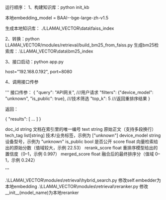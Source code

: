 运行顺序：
1、构建知识库：python init_kb

本地embedding_model = BAAI--bge-large-zh-v1.5 

生成本地知识库： ./LLAMAI_VECTOR\data\faiss_index

2、转换：python LLAMAI_VECTOR/modules/retrieval/build_bm25_from_faiss.py
生成bm25检索库：.\LLAMAI_VECTOR\data\bm25_index

3、接口启动：python app.py

host="192.168.0.192", port=8080


4、调用接口传参

'''
接口传参：
{
  "query": "API网关",  ///用户请求
  "filters": {"device_model": "unknown", "is_public": true},   ///技术筛选
  "top_k": 5  ///返回重排序结果
}

返回：

{
  "results": [ ... ]
}

doc_id	string	文档在索引里的唯一编号
text	string	原始正文（支持多段换行）
tech_tag	list[string]	技术/业务标签，示例为 ["unknown"]
device_model	string	设备型号，示例为 "unknown"
is_public	bool	是否公开
score	float	向量检索给出的原始分数（值域较大，示例 22.53）
rerank_score	float	重排序模型给出的置信度（0–1，示例 0.997）
merged_score	float	融合后的最终排序分（值域 0–1，示例 0.242）




'''





.\LLAMAI_VECTOR\modules\retrieval\hybrid_search.py  修改self.embedder为本地embedding
.\LLAMAI_VECTOR\modules\retrieval\reranker.py        修改__init__(model_name)为本地reranker